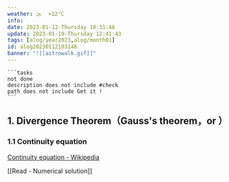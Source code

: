 ```yaml
---
weather: 🌫  +12°C
info: 
date: 2023-01-12-Thursday 10:31:48
update: 2023-01-19-Thursday 12:41:43
tags: [alog/year2023,alog/month01]
id: alog20230112103148
banner: "![[astrowalk.gif]]"
---
```

````ad-todo
```tasks
not done
description does not include #check
path does not include Get it !
```
````

 ## 1. Divergence Theorem（Gauss's theorem，or ）
### 1.1 Continuity equation
[Continuity equation - Wikipedia](https://en.wikipedia.org/wiki/Continuity_equation)

 [[Read - Numerical solution]]